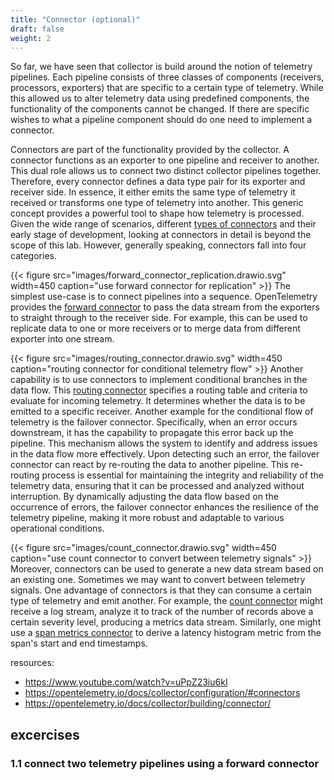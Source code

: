```yaml
---
title: "Connector (optional)"
draft: false
weight: 2
---
```


So far, we have seen that collector is build around the notion of telemetry pipelines.
Each pipeline consists of three classes of components (receivers, processors, exporters) that are specific to a certain type of telemetry.
While this allowed us to alter telemetry data using predefined components, the functionality of the components cannot be changed. If there are specific wishes to what a pipeline component should do one need to implement a connector.

Connectors are part of the functionality provided by the collector.
A connector functions as an exporter to one pipeline and receiver to another.
This dual role allows us to connect two distinct collector pipelines together.
Therefore, every connector defines a data type pair for its exporter and receiver side.
In essence, it either emits the same type of telemetry it received or transforms one type of telemetry into another.
This generic concept provides a powerful tool to shape how telemetry is processed.
Given the wide range of scenarios, different [types of connectors](https://github.com/open-telemetry/opentelemetry-collector-contrib/tree/main/connector) and their early stage of development, looking at connectors in detail is beyond the scope of this lab.
However, generally speaking, connectors fall into four categories.

{{< figure src="images/forward_connector_replication.drawio.svg" width=450 caption="use forward connector for replication" >}}
The simplest use-case is to connect pipelines into a sequence.
OpenTelemetry provides the [forward connector](https://github.com/open-telemetry/opentelemetry-collector/tree/main/connector/forwardconnector) to pass the data stream from the exporters to straight through to the receiver side.
For example, this can be used to replicate data to one or more receivers or to merge data from different exporter into one stream.

{{< figure src="images/routing_connector.drawio.svg" width=450 caption="routing connector for conditional telemetry flow" >}}
Another capability is to use connectors to implement conditional branches in the data flow.
This [routing connector](https://github.com/open-telemetry/opentelemetry-collector-contrib/tree/main/connector/routingconnector) specifies a routing table and criteria to evaluate for incoming telemetry.
It determines whether the data is to be emitted to a specific receiver.
Another example for the conditional flow of telemetry is the failover connector.
Specifically, when an error occurs downstream, it has the capability to propagate this error back up the pipeline. This mechanism allows the system to identify and address issues in the data flow more effectively. Upon detecting such an error, the failover connector can react by re-routing the data to another pipeline. This re-routing process is essential for maintaining the integrity and reliability of the telemetry data, ensuring that it can be processed and analyzed without interruption. By dynamically adjusting the data flow based on the occurrence of errors, the failover connector enhances the resilience of the telemetry pipeline, making it more robust and adaptable to various operational conditions.

{{< figure src="images/count_connector.drawio.svg" width=450 caption="use count connector to convert between telemetry signals" >}}
Moreover, connectors can be used to generate a new data stream based on an existing one.
Sometimes we may want to convert between telemetry signals.
One advantage of connectors is that they can consume a certain type of telemetry and emit another.
For example, the [count connector](https://github.com/open-telemetry/opentelemetry-collector-contrib/tree/main/connector/countconnector) might receive a log stream, analyze it to track of the number of records above a certain severity level, producing a metrics data stream.
Similarly, one might use a [span metrics connector](https://github.com/open-telemetry/opentelemetry-collector-contrib/tree/main/connector/spanmetricsconnector) to derive a latency histogram metric from the span's start and end timestamps.

<!-- {{< figure src="images/forward_connector_replication.drawio.svg" width=450 caption="use forward connector for replication" >}}
Finally, a connector also provides correlated processing
- sampling connector
  - like forward connector (log to log, metric to metric, trace to trace exporter to receiver)
  - but all is flowing through *one* component
  - reason about multiple data types in one place -->


resources:
- https://www.youtube.com/watch?v=uPpZ23iu6kI
- https://opentelemetry.io/docs/collector/configuration/#connectors
- https://opentelemetry.io/docs/collector/building/connector/


## excercises
### 1.1 connect two telemetry pipelines using a forward connector
